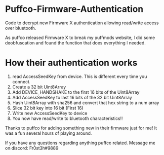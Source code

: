 # Puffco-Firmware-Authentication
Code to decrypt new Firmware X authentication allowing read/write access over bluetooth.

As puffco released Firmware X to break my puffmods website, I did some deobfuscation and found the function that does everything I needed.

# How their authentication works

1. read AccessSeedKey from device. This is different every time you connect.
2. Create a 32 bit Uint8Array
3. Add DEVICE_HANDSHAKE to the first 16 bits of the Uint8Array
4. Add AccessSeedKey to last 16 bits of the 32 bit Uint8Array
5. Hash Uint8Array with sha256 and convert that hex string to a num array
6. Slice 32 bit key into 16 bit (First 16)
7. Write new AccessSeedKey to device
8. You now have read/write to bluetooth characteristics!!

Thanks to puffco for adding something new in their firmware just for me! It was a fun several hours of playing around.

If you have any questions regarding anything puffco related. Message me on discord: Fr0st3h#9889
